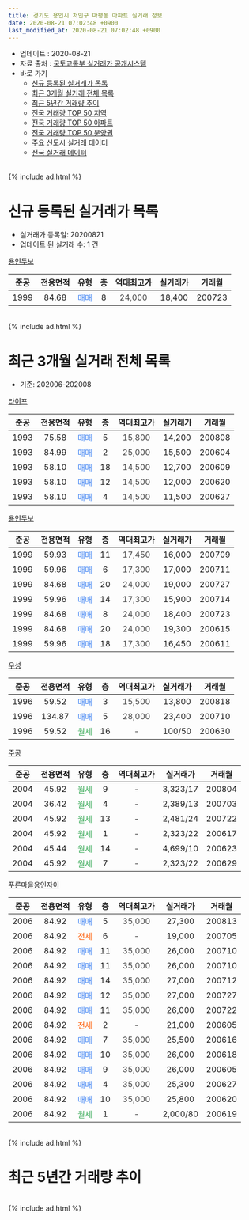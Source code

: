 ```yaml
---
title: 경기도 용인시 처인구 마평동 아파트 실거래 정보
date: 2020-08-21 07:02:48 +0900
last_modified_at: 2020-08-21 07:02:48 +0900
---
```


* 업데이트 : 2020-08-21
* 자료 출처 : [국토교통부 실거래가 공개시스템](http://rt.molit.go.kr)
* 바로 가기
    * [신규 등록된 실거래가 목록](#신규-등록된-실거래가-목록)
    * [최근 3개월 실거래 전체 목록](#최근-3개월-실거래-전체-목록)
    * [최근 5년간 거래량 추이](#최근-5년간-거래량-추이)
    * [전국 거래량 TOP 50 지역](https://inasie.github.io/apt-trade-info/최근-3개월-전국에서-가장-거래가-많이-발생한-지역)
    * [전국 거래량 TOP 50 아파트](https://inasie.github.io/apt-trade-info/최근-3개월-전국에서-가장-거래가-많이-발생한-아파트)
    * [전국 거래량 TOP 50 분양권](https://inasie.github.io/apt-trade-info/최근-3개월-전국에서-가장-거래가-많이-발생한-분양권)
    * [주요 신도시 실거래 데이터](https://inasie.github.io/apt-trade-info/주요-신도시)
    * [전국 실거래 데이터](https://inasie.github.io/apt-trade-info/전국)
<br>
{% include ad.html %}
<br>

# 신규 등록된 실거래가 목록
* 실거래가 등록일: 20200821
* 업데이트 된 실거래 수: 1 건


[용인두보](https://search.naver.com/search.naver?query=%EA%B2%BD%EA%B8%B0%EB%8F%84+%EC%9A%A9%EC%9D%B8%EC%8B%9C+%EC%B2%98%EC%9D%B8%EA%B5%AC+%EB%A7%88%ED%8F%89%EB%8F%99+%EC%9A%A9%EC%9D%B8%EB%91%90%EB%B3%B4)

|준공|전용면적|유형|층|역대최고가|실거래가|거래월|
|:---:|:---:|:---:|:---:|:---:|:---:|:---:|
|1999|84.68|<span style="color:#4285f3">매매</span>|8|<span style="color:#444444">24,000</span>|18,400|200723|


<br>
{% include ad.html %}
<br>

# 최근 3개월 실거래 전체 목록
* 기준: 202006-202008


[라이프](https://search.naver.com/search.naver?query=%EA%B2%BD%EA%B8%B0%EB%8F%84+%EC%9A%A9%EC%9D%B8%EC%8B%9C+%EC%B2%98%EC%9D%B8%EA%B5%AC+%EB%A7%88%ED%8F%89%EB%8F%99+%EB%9D%BC%EC%9D%B4%ED%94%84)

|준공|전용면적|유형|층|역대최고가|실거래가|거래월|
|:---:|:---:|:---:|:---:|:---:|:---:|:---:|
|1993|75.58|<span style="color:#4285f3">매매</span>|5|<span style="color:#444444">15,800</span>|14,200|200808|
|1993|84.99|<span style="color:#4285f3">매매</span>|2|<span style="color:#444444">25,000</span>|15,500|200604|
|1993|58.10|<span style="color:#4285f3">매매</span>|18|<span style="color:#444444">14,500</span>|12,700|200609|
|1993|58.10|<span style="color:#4285f3">매매</span>|12|<span style="color:#444444">14,500</span>|12,000|200620|
|1993|58.10|<span style="color:#4285f3">매매</span>|4|<span style="color:#444444">14,500</span>|11,500|200627|

[용인두보](https://search.naver.com/search.naver?query=%EA%B2%BD%EA%B8%B0%EB%8F%84+%EC%9A%A9%EC%9D%B8%EC%8B%9C+%EC%B2%98%EC%9D%B8%EA%B5%AC+%EB%A7%88%ED%8F%89%EB%8F%99+%EC%9A%A9%EC%9D%B8%EB%91%90%EB%B3%B4)

|준공|전용면적|유형|층|역대최고가|실거래가|거래월|
|:---:|:---:|:---:|:---:|:---:|:---:|:---:|
|1999|59.93|<span style="color:#4285f3">매매</span>|11|<span style="color:#444444">17,450</span>|16,000|200709|
|1999|59.96|<span style="color:#4285f3">매매</span>|6|<span style="color:#444444">17,300</span>|17,000|200711|
|1999|84.68|<span style="color:#4285f3">매매</span>|20|<span style="color:#444444">24,000</span>|19,000|200727|
|1999|59.96|<span style="color:#4285f3">매매</span>|14|<span style="color:#444444">17,300</span>|15,900|200714|
|1999|84.68|<span style="color:#4285f3">매매</span>|8|<span style="color:#444444">24,000</span>|18,400|200723|
|1999|84.68|<span style="color:#4285f3">매매</span>|20|<span style="color:#444444">24,000</span>|19,300|200615|
|1999|59.96|<span style="color:#4285f3">매매</span>|18|<span style="color:#444444">17,300</span>|16,450|200611|

[우성](https://search.naver.com/search.naver?query=%EA%B2%BD%EA%B8%B0%EB%8F%84+%EC%9A%A9%EC%9D%B8%EC%8B%9C+%EC%B2%98%EC%9D%B8%EA%B5%AC+%EB%A7%88%ED%8F%89%EB%8F%99+%EC%9A%B0%EC%84%B1)

|준공|전용면적|유형|층|역대최고가|실거래가|거래월|
|:---:|:---:|:---:|:---:|:---:|:---:|:---:|
|1996|59.52|<span style="color:#4285f3">매매</span>|3|<span style="color:#444444">15,500</span>|13,800|200818|
|1996|134.87|<span style="color:#4285f3">매매</span>|5|<span style="color:#444444">28,000</span>|23,400|200710|
|1996|59.52|<span style="color:#34a853">월세</span>|16|<span style="color:#444444">-</span>|100/50|200630|

[주공](https://search.naver.com/search.naver?query=%EA%B2%BD%EA%B8%B0%EB%8F%84+%EC%9A%A9%EC%9D%B8%EC%8B%9C+%EC%B2%98%EC%9D%B8%EA%B5%AC+%EB%A7%88%ED%8F%89%EB%8F%99+%EC%A3%BC%EA%B3%B5)

|준공|전용면적|유형|층|역대최고가|실거래가|거래월|
|:---:|:---:|:---:|:---:|:---:|:---:|:---:|
|2004|45.92|<span style="color:#34a853">월세</span>|9|<span style="color:#444444">-</span>|3,323/17|200804|
|2004|36.42|<span style="color:#34a853">월세</span>|4|<span style="color:#444444">-</span>|2,389/13|200703|
|2004|45.92|<span style="color:#34a853">월세</span>|13|<span style="color:#444444">-</span>|2,481/24|200722|
|2004|45.92|<span style="color:#34a853">월세</span>|1|<span style="color:#444444">-</span>|2,323/22|200617|
|2004|45.44|<span style="color:#34a853">월세</span>|14|<span style="color:#444444">-</span>|4,699/10|200623|
|2004|45.92|<span style="color:#34a853">월세</span>|7|<span style="color:#444444">-</span>|2,323/22|200629|

[푸른마을용인자이](https://search.naver.com/search.naver?query=%EA%B2%BD%EA%B8%B0%EB%8F%84+%EC%9A%A9%EC%9D%B8%EC%8B%9C+%EC%B2%98%EC%9D%B8%EA%B5%AC+%EB%A7%88%ED%8F%89%EB%8F%99+%ED%91%B8%EB%A5%B8%EB%A7%88%EC%9D%84%EC%9A%A9%EC%9D%B8%EC%9E%90%EC%9D%B4)

|준공|전용면적|유형|층|역대최고가|실거래가|거래월|
|:---:|:---:|:---:|:---:|:---:|:---:|:---:|
|2006|84.92|<span style="color:#4285f3">매매</span>|5|<span style="color:#444444">35,000</span>|27,300|200813|
|2006|84.92|<span style="color:#ff5a00">전세</span>|6|<span style="color:#444444">-</span>|19,000|200705|
|2006|84.92|<span style="color:#4285f3">매매</span>|11|<span style="color:#444444">35,000</span>|26,000|200710|
|2006|84.92|<span style="color:#4285f3">매매</span>|11|<span style="color:#444444">35,000</span>|26,000|200710|
|2006|84.92|<span style="color:#4285f3">매매</span>|14|<span style="color:#444444">35,000</span>|27,000|200712|
|2006|84.92|<span style="color:#4285f3">매매</span>|12|<span style="color:#444444">35,000</span>|27,000|200727|
|2006|84.92|<span style="color:#4285f3">매매</span>|11|<span style="color:#444444">35,000</span>|26,000|200722|
|2006|84.92|<span style="color:#ff5a00">전세</span>|2|<span style="color:#444444">-</span>|21,000|200605|
|2006|84.92|<span style="color:#4285f3">매매</span>|7|<span style="color:#444444">35,000</span>|25,500|200616|
|2006|84.92|<span style="color:#4285f3">매매</span>|10|<span style="color:#444444">35,000</span>|26,000|200618|
|2006|84.92|<span style="color:#4285f3">매매</span>|9|<span style="color:#444444">35,000</span>|26,000|200605|
|2006|84.92|<span style="color:#4285f3">매매</span>|4|<span style="color:#444444">35,000</span>|25,300|200627|
|2006|84.92|<span style="color:#4285f3">매매</span>|10|<span style="color:#444444">35,000</span>|25,800|200620|
|2006|84.92|<span style="color:#34a853">월세</span>|1|<span style="color:#444444">-</span>|2,000/80|200619|


<br>
{% include ad.html %}
<br>

# 최근 5년간 거래량 추이


<div style="width:100%;">
    <canvas id="deal_progress" height="200"></canvas>
</div>

<script>
new Chart(document.getElementById("deal_progress"), {
    type: 'line',
    data: {
        labels: ['201508','201509','201510','201511','201512','201601','201602','201603','201604','201605','201606','201607','201608','201609','201610','201611','201612','201701','201702','201703','201704','201705','201706','201707','201708','201709','201710','201711','201712','201801','201802','201803','201804','201805','201806','201807','201808','201809','201810','201811','201812','201901','201902','201903','201904','201905','201906','201907','201908','201909','201910','201911','201912','202001','202002','202003','202004','202005','202006','202007','202008'],
        datasets: [{
            label: '매매',
            pointRadius: 1,
            data: [9, 5, 11, 4, 4, 8, 1, 10, 12, 11, 11, 10, 8, 13, 8, 5, 3, 6, 8, 4, 5, 9, 4, 4, 4, 5, 7, 4, 6, 5, 5, 12, 4, 8, 9, 4, 5, 5, 8, 5, 6, 3, 4, 10, 5, 6, 2, 10, 6, 8, 13, 9, 10, 6, 7, 12, 12, 6, 11, 11, 3],
            borderColor: "rgba(255, 201, 14, 1)",
            backgroundColor: "rgba(255, 201, 14, 0.5)",
            fill: false,
            lineTension: 0
        },{
            label: '전월세',
            pointRadius: 1,
            data: [2, 5, 8, 2, 7, 6, 7, 10, 11, 5, 4, 3, 7, 12, 8, 6, 5, 5, 9, 7, 3, 5, 5, 6, 4, 3, 5, 2, 7, 5, 5, 9, 8, 9, 8, 9, 7, 8, 9, 13, 6, 8, 7, 8, 3, 6, 9, 3, 8, 6, 10, 3, 6, 3, 3, 3, 3, 6, 6, 3, 1],
            borderColor: "rgba(0, 141, 185, 1)",
            backgroundColor: "rgba(0, 141, 185, 0.5)",
            fill: false,
            lineTension: 0
        }
        ]
    },
    options: {
        responsive: true,
        title: {
            display: false
        },
        tooltips: {
            mode: 'index',
            intersect: false
        },
        hover: {
            mode: 'nearest',
            intersect: true
        },
        scales: {
            xAxes: [{
                display: true,
                scaleLabel: {
                    display: true,
                    labelString: '년/월'
                }
            }],
            yAxes: [{
                display: true,
                ticks: {
                    suggestedMin: 0,
                },
                scaleLabel: {
                    display: true,
                    labelString: '실거래 수'
                }
            }]
        }
    }
});

</script>


<br>
{% include ad.html %}
<br>


